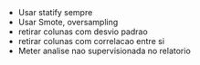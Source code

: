 ## 


- Usar statify sempre
- Usar Smote, oversampling 
- retirar colunas com desvio padrao             
- retirar colunas com correlacao entre si        
- Meter analise nao supervisionada no relatorio 
